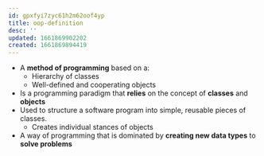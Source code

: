 ```yaml
---
id: gpxfyi7zyc61h2m62oof4yp
title: oop-definition
desc: ''
updated: 1661869902202
created: 1661869894419
---
```


- A **method of programming** based on a:
  - Hierarchy of classes
  - Well-defined and cooperating objects
- Is a programming paradigm that **relies** on the concept of **classes** and **objects**
- Used to structure a software program into simple, reusable pieces of classes.
  - Creates individual stances of objects
- A way of programming that is dominated by **creating new data types** to **solve problems**
